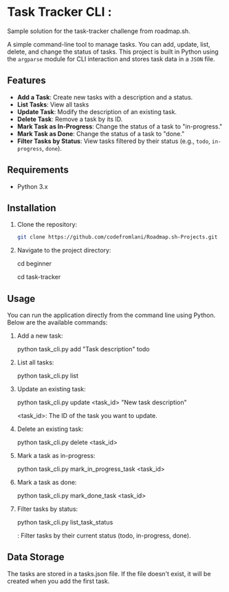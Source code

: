 # Task Tracker CLI :

Sample solution for the task-tracker challenge from roadmap.sh.

A simple command-line tool to manage tasks. You can add, update, list, delete, and change the status of tasks. This project is built in Python using the `argparse` module for CLI interaction and stores task data in a `JSON` file.

## Features

- **Add a Task**: Create new tasks with a description and a status.
- **List Tasks**: View all tasks 
- **Update Task**: Modify the description of an existing task.
- **Delete Task**: Remove a task by its ID.
- **Mark Task as In-Progress**: Change the status of a task to "in-progress."
- **Mark Task as Done**: Change the status of a task to "done."
- **Filter Tasks by Status**: View tasks filtered by their status (e.g., `todo`, `in-progress`, `done`).

## Requirements

- Python 3.x

## Installation

1. Clone the repository:
   ```bash
   git clone https://github.com/codefromlani/Roadmap.sh-Projects.git

2. Navigate to the project directory:

    cd beginner
    
    cd task-tracker


## Usage

You can run the application directly from the command line using Python. Below are the available commands:

1. Add a new task:

    python task_cli.py add "Task description" todo

2. List all tasks:

    python task_cli.py list

3. Update an existing task:

    python task_cli.py update <task_id> "New task description" 

    <task_id>: The ID of the task you want to update.

4. Delete an existing task:

    python task_cli.py delete <task_id>

5. Mark a task as in-progress:

    python task_cli.py mark_in_progress_task <task_id>

6. Mark a task as done:

    python task_cli.py mark_done_task <task_id>

7. Filter tasks by status:

    python task_cli.py list_task_status <status>

    <status>: Filter tasks by their current status (todo, in-progress, done).


## Data Storage

The tasks are stored in a tasks.json file. If the file doesn't exist, it will be created when you add the first task.